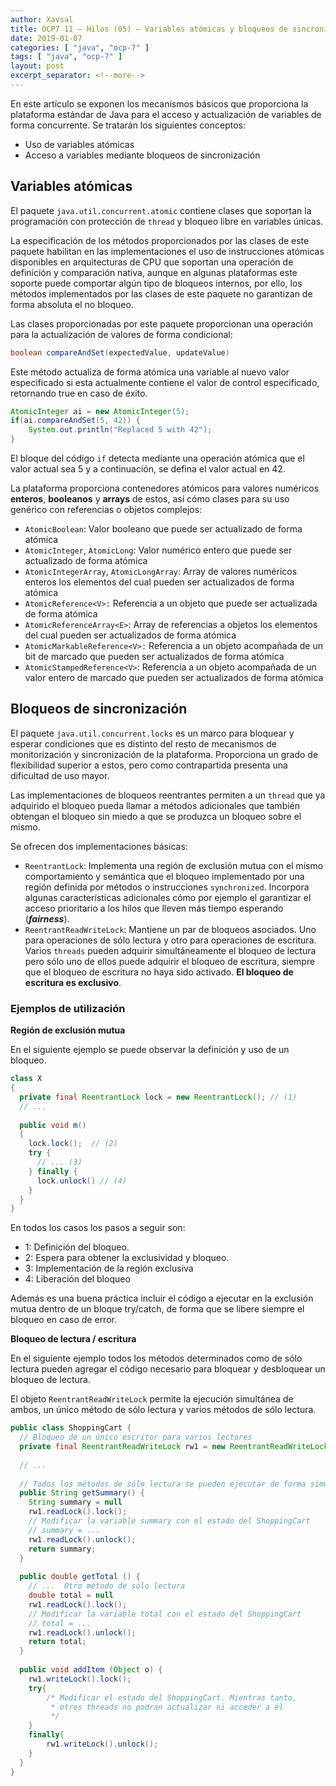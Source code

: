 ```yaml
---
author: Xavsal
title: OCP7 11 – Hilos (05) – Variables atómicas y bloqueos de sincronización
date: 2019-01-07
categories: [ "java", "ocp-7" ]
tags: [ "java", "ocp-7" ]
layout: post
excerpt_separator: <!--more-->
---
```


En este artículo se exponen los mecanismos básicos que proporciona la plataforma estándar de Java para el acceso y actualización de variables de forma concurrente.
Se tratarán los siguientes conceptos:

- Uso de variables atómicas
- Acceso a variables mediante bloqueos de sincronización

<!--more-->

## Variables atómicas

El paquete `java.util.concurrent.atomic` contiene clases que soportan la programación con protección de `thread` y bloqueo libre en variables únicas.

La especificación de los métodos proporcionados por las clases de este paquete habilitan en las implementaciones el uso de instrucciones atómicas disponibles en arquitecturas de CPU que soportan una operación de definición y comparación nativa, aunque en algunas plataformas este soporte puede comportar algún tipo de bloqueos internos, por ello, los métodos implementados por las clases de este paquete no garantizan de forma absoluta el no bloqueo.

Las  clases proporcionadas por este paquete proporcionan una operación para la actualización de valores de forma condicional:

```java
boolean compareAndSet(expectedValue, updateValue)
```

Este método actualiza de forma atómica una variable al nuevo valor especificado si esta actualmente contiene el valor de control especificado, retornando true en caso de éxito.

```java
AtomicInteger ai = new AtomicInteger(5);
if(ai.compareAndSet(5, 42)) {
    System.out.println("Replaced 5 with 42");
}
```

El bloque del código `if` detecta mediante una operación atómica que el valor actual sea 5 y a continuación, se defina el valor actual en 42.

La plataforma proporciona contenedores atómicos para valores numéricos **enteros**, **booleanos** y **arrays** de estos, así cómo clases para su uso genérico con referencias o objetos complejos:

- `AtomicBoolean`: Valor booleano que puede ser actualizado de forma atómica
- `AtomicInteger`, `AtomicLong`: Valor numérico entero que puede ser actualizado de forma atómica
- `AtomicIntegerArray`, `AtomicLongArray`: Array de valores numéricos enteros los elementos del cual pueden ser actualizados de forma atómica
- `AtomicReference<V>:` Referencia a un objeto que puede ser actualizada de forma atómica
- `AtomicReferenceArray<E>`: Array de referencias a objetos los elementos del cual pueden ser actualizados de forma atómica
- `AtomicMarkableReference<V>:` Referencia a un objeto acompañada de un bit de marcado que pueden ser actualizados de forma atómica
- `AtomicStampedReference<V>`: Referencia a un objeto acompañada de un valor entero de marcado que pueden ser actualizados de forma atómica

## Bloqueos de sincronización

El paquete `java.util.concurrent.locks` es un marco para bloquear y esperar condiciones que es distinto del resto de mecanismos de monitorización y sincronización de la plataforma. 
Proporciona un grado de flexibilidad superior a estos, pero como contrapartida presenta una dificultad de uso mayor.

Las implementaciones de bloqueos reentrantes permiten a un `thread` que ya adquirido el bloqueo pueda llamar a métodos adicionales que también obtengan el bloqueo sin miedo a que se produzca un bloqueo sobre el mismo.

Se ofrecen dos implementaciones básicas:

- `ReentrantLock`: Implementa una región de exclusión mutua con el mismo comportamiento y semántica que el bloqueo implementado por una región definida por métodos o instrucciones `synchronized`. 
Incorpora algunas características adicionales cómo por ejemplo el garantizar el acceso prioritario a los hilos que lleven más tiempo esperando (**_fairness_**).
- `ReentrantReadWriteLock`: Mantiene un par de bloqueos asociados. Uno para operaciones de sólo lectura y otro para operaciones de escritura. 
Varios `threads` pueden adquirir simultáneamente el bloqueo de lectura pero sólo uno de ellos puede adquirir el bloqueo de escritura, siempre que el bloqueo de escritura no haya  sido activado. 
**El bloqueo de escritura es exclusivo**.

### Ejemplos de utilización

**Región de exclusión mutua**

En el siguiente ejemplo se puede observar la definición y uso de un bloqueo.

```java
class X 
{
  private final ReentrantLock lock = new ReentrantLock(); // (1)
  // ...
 
  public void m() 
  {
    lock.lock();  // (2)
    try {
      // ... (3)
    } finally {
      lock.unlock() // (4)
    }
  }
}
```

En todos los casos los pasos a seguir son:

- 1: Definición del bloqueo.
- 2: Espera para obtener la exclusividad y bloqueo.
- 3: Implementación de la región exclusiva
- 4: Liberación del bloqueo

Además es una buena práctica incluir el código a ejecutar en la exclusión mutua dentro de un bloque try/catch, de forma que se libere siempre el bloqueo en caso de error.

**Bloqueo de lectura / escritura**

En el siguiente ejemplo todos los métodos determinados como de sólo lectura pueden agregar el código necesario para bloquear y desbloquear un bloqueo de lectura.

El objeto `ReentrantReadWriteLock` permite la ejecución simultánea de ambos, un único método de sólo lectura y varios métodos de sólo lectura.

```java
public class ShoppingCart {
  // Bloqueo de un único escritor para varios lectores
  private final ReentrantReadWriteLock rw1 = new ReentrantReadWriteLock();
 
  // ...
 
  // Todos los métodos de sólo lectura se pueden ejecutar de forma simultánea
  public String getSummary() {    
    String summary = null
    rw1.readLock().lock();
    // Modificar la variable summary con el estado del ShoppingCart 
    // summary = ...
    rw1.readLock().unlock();
    return summary;
  }     
 
  public double getTotal () {
    // ...  Otro método de sólo lectura
    double total = null
    rw1.readLock().lock();
    // Modificar la variable total con el estado del ShoppingCart   
    // total = ...
    rw1.readLock().unlock();
    return total;
  }
 
  public void addItem (Object o) {
    rw1.writeLock().lock();
    try{
        /* Modificar el estado del ShoppingCart. Mientras tanto,
         * otros threads no podran actualizar ni acceder a él
         */
    }
    finally{
        rw1.writeLock().unlock();
    }
  }
}
```
